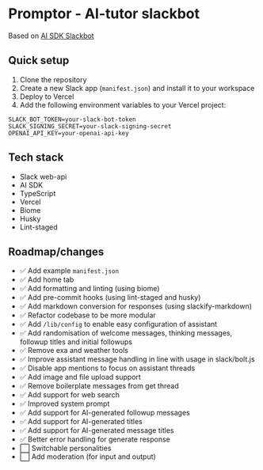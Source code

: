 # Promptor - AI-tutor slackbot

Based on [AI SDK Slackbot](https://github.com/vercel-labs/ai-sdk-slackbot)

## Quick setup

1. Clone the repository
2. Create a new Slack app (`manifest.json`) and install it to your workspace
3. Deploy to Vercel
4. Add the following environment variables to your Vercel project:

```
SLACK_BOT_TOKEN=your-slack-bot-token
SLACK_SIGNING_SECRET=your-slack-signing-secret
OPENAI_API_KEY=your-openai-api-key
```

## Tech stack
- Slack web-api
- AI SDK
- TypeScript
- Vercel
- Biome
- Husky
- Lint-staged

## Roadmap/changes
- ✅ Add example `manifest.json`
- ✅ Add home tab
- ✅ Add formatting and linting (using biome)
- ✅ Add pre-commit hooks (using lint-staged and husky)
- ✅ Add markdown conversion for responses (using slackify-markdown)
- ✅ Refactor codebase to be more modular
- ✅ Add `/lib/config` to enable easy configuration of assistant
- ✅ Add randomisation of welcome messages, thinking messages, followup titles and initial followups
- ✅ Remove exa and weather tools
- ✅ Improve assistant message handling in line with usage in slack/bolt.js
- ✅ Disable app mentions to focus on assistant threads
- ✅ Add image and file upload support
- ✅ Remove boilerplate messages from get thread
- ✅ Add support for web search
- ✅ Improved system prompt
- ✅ Add support for AI-generated followup messages
- ✅ Add support for AI-generated titles
- ✅ Add support for AI-generated message titles
- ✅ Better error handling for generate response
- ⬜ Switchable personalities
- ⬜ Add moderation (for input and output)
